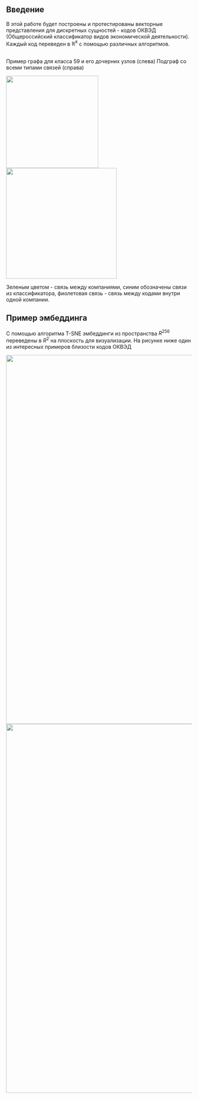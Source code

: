 ## Введение
В этой работе будет построены и протестированы векторные представления для дискретных сущностей - кодов ОКВЭД (Общероссийский классификатор видов экономической деятельности). Каждый код переведен в $\mathbb{R}^k$ с помощью различных алгоритмов.

## 
Пример графа для класса 59 и его дочерних узлов (слева) Подграф со всеми типами связей (справа)

<img height="250" src="https://user-images.githubusercontent.com/52676181/173427715-447f33e8-9325-4fc1-bb51-48dc877abd7b.png"> <img height="300" src="https://user-images.githubusercontent.com/52676181/173428313-e372a5ae-3381-41fc-9c97-e6c6ccaeb474.png">

Зеленым цветом - связь между компаниями, синим обозначены связи из классификатора, фиолетовая связь - связь между кодами внутри одной компании.

## Пример эмбеддинга
С помощью алгоритма T-SNE эмбеддинги из пространства $R^{256}$ переведены в $R^2$ на плоскость для визуализации. На рисунке ниже один из интересных примеров близости кодов ОКВЭД


<img width="1000" src="https://user-images.githubusercontent.com/52676181/173430672-dd1223f0-d70a-4401-a62e-4ef15d469870.png">
<img width="1000" src="https://user-images.githubusercontent.com/52676181/173430747-c969861c-5889-4aea-b3bb-99c95cfe1091.png">
